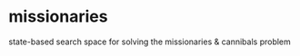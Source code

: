 missionaries
============

state-based search space for solving the missionaries &amp; cannibals problem
